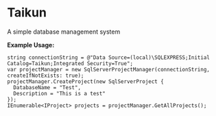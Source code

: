 Taikun
=====

A simple database management system

**Example Usage:**

    string connectionString = @"Data Source=(local)\SQLEXPRESS;Initial Catalog=Taikun;Integrated Security=True";
    var projectManager = new SqlServerProjectManager(connectionString, createIfNotExists: true);
    projectManager.CreateProject(new SqlServerProject {
      DatabaseName = "Test",
      Description = "This is a test"
    });
    IEnumerable<IProject> projects = projectManager.GetAllProjects();